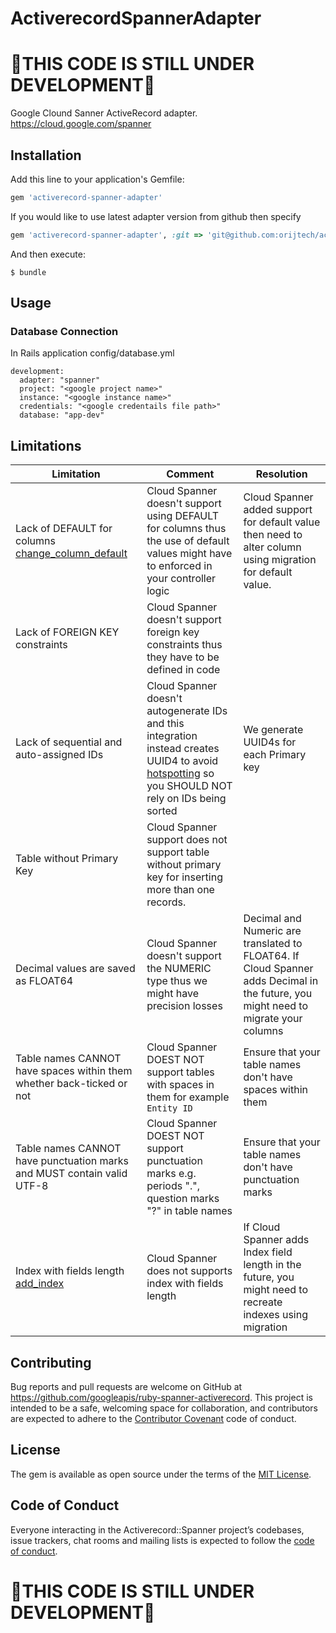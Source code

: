 # ActiverecordSpannerAdapter

# 🚨THIS CODE IS STILL UNDER DEVELOPMENT🚨

Google Clound Sanner ActiveRecord adapter. https://cloud.google.com/spanner

## Installation

Add this line to your application's Gemfile:

```ruby
gem 'activerecord-spanner-adapter'
```

If you would like to use latest adapter version from github then specify

```ruby
gem 'activerecord-spanner-adapter', :git => 'git@github.com:orijtech/activerecord-spanner-adapter.git'
```

And then execute:

    $ bundle

## Usage

### Database Connection
In Rails application config/database.yml

```
development:
  adapter: "spanner"
  project: "<google project name>"
  instance: "<google instance name>"
  credentials: "<google credentails file path>"
  database: "app-dev"
```

## Limitations

Limitation|Comment|Resolution
---|---|---
Lack of DEFAULT for columns [change_column_default](https://apidock.com/rails/v5.2.3/ActiveRecord/ConnectionAdapters/SchemaStatements/change_column_default)|Cloud Spanner doesn't support using DEFAULT for columns thus the use of default values might have to enforced in your controller logic| Cloud Spanner added support for  default value then need to alter column using migration for default value.
Lack of FOREIGN KEY constraints|Cloud Spanner doesn't support foreign key constraints thus they have to be defined in code
Lack of sequential and auto-assigned IDs|Cloud Spanner doesn't autogenerate IDs and this integration instead creates UUID4 to avoid [hotspotting](https://cloud.google.com/spanner/docs/schema-design#uuid_primary_key) so you SHOULD NOT rely on IDs being sorted|We generate UUID4s for each Primary key
Table without Primary Key| Cloud Spanner support does not support table without primary key for inserting more than one records.
Decimal values are saved as FLOAT64|Cloud Spanner doesn't support the NUMERIC type thus we might have precision losses|Decimal and Numeric are translated to FLOAT64. If Cloud Spanner adds Decimal in the future, you might need to migrate your columns
Table names CANNOT have spaces within them whether back-ticked or not|Cloud Spanner DOEST NOT support tables with spaces in them for example `Entity ID`|Ensure that your table names don't have spaces within them
Table names CANNOT have punctuation marks and MUST contain valid UTF-8|Cloud Spanner DOEST NOT support punctuation marks e.g. periods ".", question marks "?" in table names|Ensure that your table names don't have punctuation marks
Index with fields length [add_index](https://apidock.com/rails/v5.2.3/ActiveRecord/ConnectionAdapters/SchemaStatements/add_index)|Cloud Spanner does not supports index with fields length | If Cloud Spanner adds Index field length in the future, you might need to recreate indexes using migration

## Contributing

Bug reports and pull requests are welcome on GitHub at https://github.com/googleapis/ruby-spanner-activerecord. This project is intended to be a safe, welcoming space for collaboration, and contributors are expected to adhere to the [Contributor Covenant](http://contributor-covenant.org) code of conduct.

## License

The gem is available as open source under the terms of the [MIT License](https://opensource.org/licenses/MIT).

## Code of Conduct

Everyone interacting in the Activerecord::Spanner project’s codebases, issue trackers, chat rooms and mailing lists is expected to follow the [code of conduct](https://github.com/googleapis/ruby-spanner-activerecord/blob/master/CODE_OF_CONDUCT.md).

# 🚨THIS CODE IS STILL UNDER DEVELOPMENT🚨
